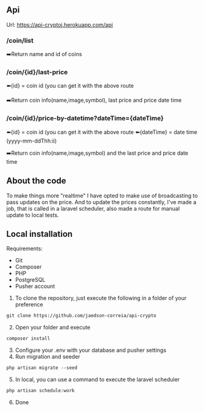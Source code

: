 ## Api
Url: https://api-cryptoj.herokuapp.com/api

### /coin/list
:arrow_right:Return name and id of coins

### /coin/{id}/last-price
:arrow_left:{id} = coin id (you can get it with the above route

:arrow_right:Return coin info(name,image,symbol), last price and price date time

### /coin/{id}/price-by-datetime?dateTime={dateTime}
:arrow_left:{id} = coin id (you can get it with the above route
:arrow_left:{dateTime} = date time (yyyy-mm-ddThh:ii)

:arrow_right:Return coin info(name,image,symbol) and the last price and price date time

## About the code

To make things more "realtime" I have opted to make use of broadcasting to pass updates on the price.
And to update the prices constantly, I've made a job, that is called in a laravel scheduler, also made a route for manual update to local tests.

## Local installation
Requirements:
- Git
- Composer
- PHP
- PostgreSQL
- Pusher account

1. To clone the repository, just execute the following in a folder of your preference 
```md
git clone https://github.com/jaedson-correia/api-crypto
```
2. Open your folder and execute
```md
composer install
```
3. Configure your .env with your database and pusher settings
4. Run migration and seeder
```md
php artisan migrate --seed
```
5. In local, you can use a command to execute the laravel scheduler
```md
php artisan schedule:work
```
6. Done
